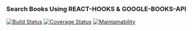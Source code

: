 ### Search Books Using REACT-HOOKS & GOOGLE-BOOKS-API
[![Build Status](https://travis-ci.org/luc-tuyishime/Search-book.svg?branch=master)](https://travis-ci.org/luc-tuyishime/Search-book)
[![Coverage Status](https://coveralls.io/repos/github/luc-tuyishime/Search-book/badge.svg?branch=master)](https://coveralls.io/github/luc-tuyishime/Search-book?branch=master)
[![Maintainability](https://api.codeclimate.com/v1/badges/1a38d3ff274fd0a76aaa/maintainability)](https://codeclimate.com/github/luc-tuyishime/Search-book/maintainability)
